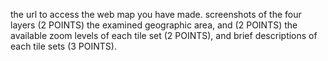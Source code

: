 the url to access the web map you have made.
screenshots of the four layers (2 POINTS)
the examined geographic area, and (2 POINTS)
the available zoom levels of each tile set (2 POINTS), and
brief descriptions of each tile sets (3 POINTS).
